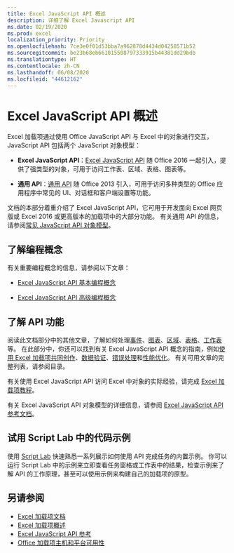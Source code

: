 ```yaml
---
title: Excel JavaScript API 概述
description: 详细了解 Excel Javascript API
ms.date: 02/19/2020
ms.prod: excel
localization_priority: Priority
ms.openlocfilehash: 7ce3e0f01d53bba7a962878d4434d04258571b52
ms.sourcegitcommit: be23b68eb661015508797333915b44381dd29bdb
ms.translationtype: HT
ms.contentlocale: zh-CN
ms.lasthandoff: 06/08/2020
ms.locfileid: "44612162"
---
```

# <a name="excel-javascript-api-overview"></a>Excel JavaScript API 概述

Excel 加载项通过使用 Office JavaScript API 与 Excel 中的对象进行交互，JavaScript API 包括两个 JavaScript 对象模型：

* **Excel JavaScript API**：[Excel JavaScript API](/javascript/api/excel) 随 Office 2016 一起引入，提供了强类型的对象，可用于访问工作表、区域、表格、图表等。 

* **通用 API**：[通用 API](/javascript/api/office) 随 Office 2013 引入，可用于访问多种类型的 Office 应用程序中常见的 UI、对话框和客户端设置等功能。

文档的本部分着重介绍了 Excel JavaScript API，它可用于开发面向 Excel 网页版或 Excel 2016 或更高版本的加载项中的大部分功能。 有关通用 API 的信息，请参阅[常见 JavaScript API 对象模型](../../develop/office-javascript-api-object-model.md)。 

## <a name="learn-programming-concepts"></a>了解编程概念

有关重要编程概念的信息，请参阅以下文章：
 
- [Excel JavaScript API 基本编程概念](../../excel/excel-add-ins-core-concepts.md)

- [Excel JavaScript API 高级编程概念](../../excel/excel-add-ins-advanced-concepts.md)

## <a name="learn-about-api-capabilities"></a>了解 API 功能

阅读此文档部分中的其他文章，了解如何处理[事件](../../excel/excel-add-ins-events.md)、[图表](../../excel/excel-add-ins-charts.md)、[区域](../../excel/excel-add-ins-ranges.md)、[表格](../../excel/excel-add-ins-tables.md)、[工作表](../../excel/excel-add-ins-worksheets.md)等。 在此部分中，你还可以找到有关 Excel JavaScript API 概念的指南，例如[使用 Excel 加载项共同创作](../../excel/co-authoring-in-excel-add-ins.md)、[数据验证](../../excel/excel-add-ins-data-validation.md)、[错误处理](../../excel/excel-add-ins-error-handling.md)和[性能优化](../../excel/performance.md)。 有关可用文章的完整列表，请参阅目录。

有关使用 Excel JavaScript API 访问 Excel 中对象的实际经验，请完成 [Excel 加载项教程](../../tutorials/excel-tutorial.md)。 

有关 Excel JavaScript API 对象模型的详细信息，请参阅 [Excel JavaScript API 参考文档](/javascript/api/excel)。

## <a name="try-out-code-samples-in-script-lab"></a>试用 Script Lab 中的代码示例

使用 [Script Lab](../../overview/explore-with-script-lab.md) 快速熟悉一系列展示如何使用 API 完成任务的内置示例。 你可以运行 Script Lab 中的示例来立即查看任务窗格或工作表中的结果，检查示例来了解 API 的工作原理，甚至可以使用示例来构建自己的加载项的原型。

## <a name="see-also"></a>另请参阅

- [Excel 加载项文档](../../excel/index.md)
- [Excel 加载项概述](../../excel/excel-add-ins-overview.md)
- [Excel JavaScript API 参考](/javascript/api/excel)
- [Office 加载项主机和平台可用性](../../overview/office-add-in-availability.md)
